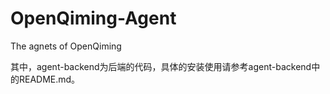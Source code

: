 # OpenQiming-Agent
The agnets of OpenQiming

其中，agent-backend为后端的代码，具体的安装使用请参考agent-backend中的README.md。


